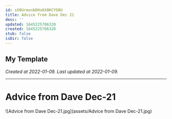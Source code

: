 ```yaml
---
id: sX0UrmxnbDHs6X8KCYO8U
title: Advice from Dave Dec 21
desc: ''
updated: 1645225706320
created: 1645225706320
stub: false
isDir: false
---
```

My Template
---

_Created at 2022-01-09._
_Last updated at 2022-01-09._




---

# Advice from Dave Dec-21


![Advice from Dave Dec-21.jpg](assets/Advice from Dave Dec-21.jpg)

